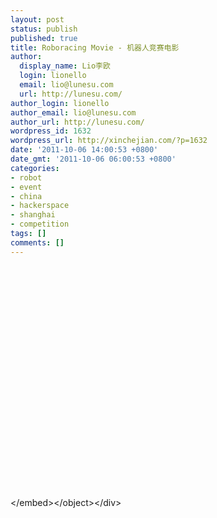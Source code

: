 ```yaml
---
layout: post
status: publish
published: true
title: Roboracing Movie - 机器人竞赛电影
author:
  display_name: Lio李欧
  login: lionello
  email: lio@lunesu.com
  url: http://lunesu.com/
author_login: lionello
author_email: lio@lunesu.com
author_url: http://lunesu.com/
wordpress_id: 1632
wordpress_url: http://xinchejian.com/?p=1632
date: '2011-10-06 14:00:53 +0800'
date_gmt: '2011-10-06 06:00:53 +0800'
categories:
- robot
- event
- china
- hackerspace
- shanghai
- competition
tags: []
comments: []
---
```

<div><object id="ssss" width="480" height="370" ><param name="allowScriptAccess" value="always" &#47;><embed pluginspage="http:&#47;&#47;www.macromedia.com&#47;go&#47;getflashplayer" src="http:&#47;&#47;you.video.sina.com.cn&#47;api&#47;sinawebApi&#47;outplayrefer.php&#47;vid=62402532_2127170620_O0zgHCA9Bm7K+l1lHz2stqkP7KQNt6nniGizulWkIwxZQ0&#47;XM5GfYNkH4izVAtkEqDhAQpo7dfwj1B8&#47;s.swf" type="application&#47;x-shockwave-flash" name="ssss" allowFullScreen="true" allowScriptAccess="always" width="480" height="370"><&#47;embed><&#47;object><&#47;div></p>
